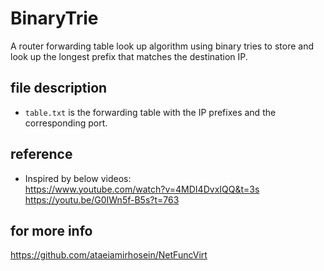 
# BinaryTrie

A router forwarding table look up algorithm using binary tries to store and look up the longest prefix that matches the destination IP.  

## file description
- `table.txt` is the forwarding table with the IP prefixes and the corresponding port.

## reference
- Inspired by below videos:  
https://www.youtube.com/watch?v=4MDI4DvxIQQ&t=3s  
https://youtu.be/G0IWn5f-B5s?t=763  


## for more info
https://github.com/ataeiamirhosein/NetFuncVirt
